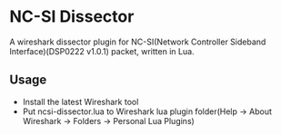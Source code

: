 # NC-SI Dissector

A wireshark dissector plugin for NC-SI(Network Controller Sideband Interface)(DSP0222 v1.0.1) packet, written in Lua.


## Usage

- Install the latest Wireshark tool
- Put ncsi-dissector.lua to Wireshark lua plugin folder(Help -> About Wireshark -> Folders -> Personal Lua Plugins)

